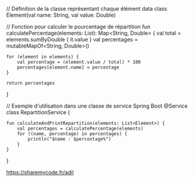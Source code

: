 // Définition de la classe représentant chaque élément
data class Element(val name: String, val value: Double)

// Fonction pour calculer le pourcentage de répartition
fun calculatePercentage(elements: List<Element>): Map<String, Double> {
    val total = elements.sumByDouble { it.value }
    val percentages = mutableMapOf<String, Double>()
    
    for (element in elements) {
        val percentage = (element.value / total) * 100
        percentages[element.name] = percentage
    }
    
    return percentages
}

// Exemple d'utilisation dans une classe de service Spring Boot
@Service
class RepartitionService {
    
    fun calculateAndPrintRepartition(elements: List<Element>) {
        val percentages = calculatePercentage(elements)
        for ((name, percentage) in percentages) {
            println("$name : $percentage%")
        }
    }
}



https://sharemycode.fr/adil
